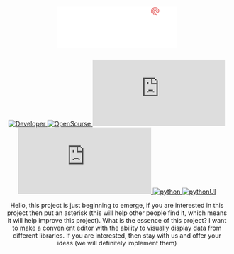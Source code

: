<h1 align="center"> <img src="https://github.com/xoheveras/xoheveras/blob/master/Readme/Images/ShowProject.png"> </h1>

<div align="center">

 <a href="https://github.com/xoheveras"> ![Developer](https://img.shields.io/badge/Developed%20by-xoheveras(Egor%20Udovin)-blueviolet) </a> 
 <a href="https://github.com/Depeveras/NAT.PY"> ![OpenSourse](https://img.shields.io/badge/Open%20Source-NAT.PY-blueviolet) </a>
 <a href=""> ![codesize](https://img.shields.io/github/languages/code-size/Depeveras/NAT.PY) </a> 
 <a href=""> ![lastcommit](https://img.shields.io/github/last-commit/Depeveras/NAT.PY) </a>
 <a href=""> ![python](https://img.shields.io/badge/python-3.7%2B-blueviolet) </a>
 <a href="https://github.com/Depeveras/NAT.PY.UI"> ![pythonUI](https://img.shields.io/badge/python-NAT.PY.UI-blueviolet) </a>
 
 </div>
 
 <div align="center">
 Hello, this project is just beginning to emerge, if you are interested in this project then put an asterisk (this will help other people find it, which means it will help improve this project). What is the essence of this project? I want to make a convenient editor with the ability to visually display data from different libraries.
If you are interested, then stay with us and offer your ideas (we will definitely implement them)
 </div>
